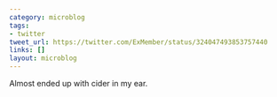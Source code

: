 ```yaml
---
category: microblog
tags:
- twitter
tweet_url: https://twitter.com/ExMember/status/324047493853757440
links: []
layout: microblog
---
```

Almost ended up with cider in my ear.
